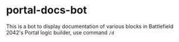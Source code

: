 # portal-docs-bot
This is a bot to display documentation of various blocks in Battlefield 2042's Portal logic builder,  use command `/d`
